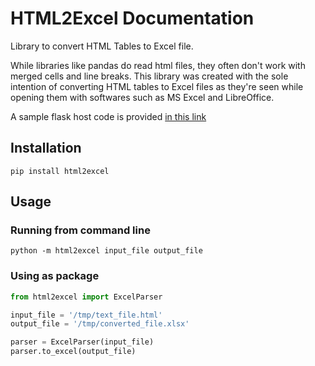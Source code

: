 # HTML2Excel Documentation
Library to convert HTML Tables to Excel file.

While libraries like pandas do read html files, they often don't work with merged cells and line breaks.
This library was created with the sole intention of converting HTML tables to Excel files
as they're seen while opening them with softwares such as MS Excel and LibreOffice. 

A sample flask host code is provided [in this link](https://github.com/Annmayn/sample-host-html2excel)

## Installation
```pip install html2excel```


## Usage

### Running from command line

```python -m html2excel input_file output_file```

### Using as package
```python
from html2excel import ExcelParser

input_file = '/tmp/text_file.html'
output_file = '/tmp/converted_file.xlsx'

parser = ExcelParser(input_file)
parser.to_excel(output_file)
```